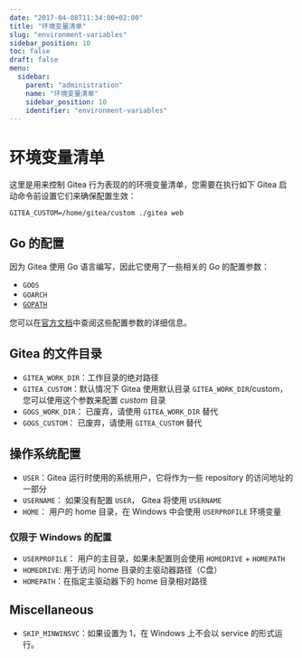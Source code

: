 ```yaml
---
date: "2017-04-08T11:34:00+02:00"
title: "环境变量清单"
slug: "environment-variables"
sidebar_position: 10
toc: false
draft: false
menu:
  sidebar:
    parent: "administration"
    name: "环境变量清单"
    sidebar_position: 10
    identifier: "environment-variables"
---
```


# 环境变量清单

这里是用来控制 Gitea 行为表现的的环境变量清单，您需要在执行如下 Gitea 启动命令前设置它们来确保配置生效：

```
GITEA_CUSTOM=/home/gitea/custom ./gitea web
```

## Go 的配置

因为 Gitea 使用 Go 语言编写，因此它使用了一些相关的 Go 的配置参数：

* `GOOS`
* `GOARCH`
* [`GOPATH`](https://golang.org/cmd/go/#hdr-GOPATH_environment_variable)

您可以在[官方文档](https://golang.org/cmd/go/#hdr-Environment_variables)中查阅这些配置参数的详细信息。

## Gitea 的文件目录

* `GITEA_WORK_DIR`：工作目录的绝对路径
* `GITEA_CUSTOM`：默认情况下 Gitea 使用默认目录 `GITEA_WORK_DIR`/custom，您可以使用这个参数来配置 *custom* 目录
* `GOGS_WORK_DIR`： 已废弃，请使用 `GITEA_WORK_DIR` 替代
* `GOGS_CUSTOM`： 已废弃，请使用 `GITEA_CUSTOM` 替代

## 操作系统配置

* `USER`：Gitea 运行时使用的系统用户，它将作为一些 repository 的访问地址的一部分
* `USERNAME`： 如果没有配置 `USER`， Gitea 将使用 `USERNAME`
* `HOME`： 用户的 home 目录，在 Windows 中会使用 `USERPROFILE` 环境变量

### 仅限于 Windows 的配置

* `USERPROFILE`： 用户的主目录，如果未配置则会使用 `HOMEDRIVE` + `HOMEPATH`
* `HOMEDRIVE`: 用于访问 home 目录的主驱动器路径（C盘）
* `HOMEPATH`：在指定主驱动器下的 home 目录相对路径

## Miscellaneous

* `SKIP_MINWINSVC`：如果设置为 1，在 Windows 上不会以 service 的形式运行。
